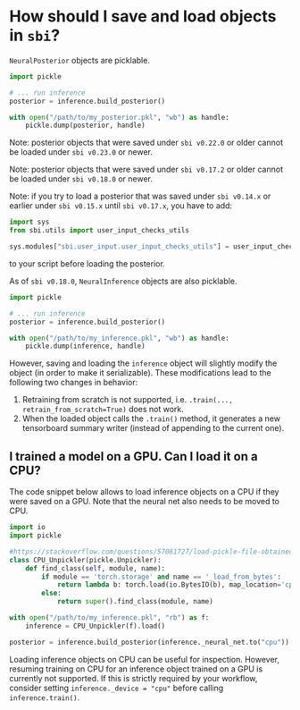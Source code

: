 
# How should I save and load objects in `sbi`?

`NeuralPosterior` objects are picklable.

```python
import pickle

# ... run inference
posterior = inference.build_posterior()

with open("/path/to/my_posterior.pkl", "wb") as handle:
    pickle.dump(posterior, handle)
```

Note: posterior objects that were saved under `sbi v0.22.0` or older cannot be
loaded under `sbi v0.23.0` or newer.

Note: posterior objects that were saved under `sbi v0.17.2` or older cannot be
loaded under `sbi v0.18.0` or newer.

Note: if you try to load a posterior that was saved under `sbi v0.14.x` or
earlier under `sbi v0.15.x` until `sbi v0.17.x`, you have to add:

```python
import sys
from sbi.utils import user_input_checks_utils

sys.modules["sbi.user_input.user_input_checks_utils"] = user_input_checks_utils
```

to your script before loading the posterior.

As of `sbi v0.18.0`, `NeuralInference` objects are also picklable.

```python
import pickle

# ... run inference
posterior = inference.build_posterior()

with open("/path/to/my_inference.pkl", "wb") as handle:
    pickle.dump(inference, handle)
```

However, saving and loading the `inference` object will slightly modify the
object (in order to make it serializable). These modifications lead to the
following two changes in behavior:

1) Retraining from scratch is not supported, i.e. `.train(...,
   retrain_from_scratch=True)` does not work.
2) When the loaded object calls the `.train()` method, it generates a new
   tensorboard summary writer (instead of appending to the current one).

## I trained a model on a GPU. Can I load it on a CPU?

The code snippet below allows to load inference objects on a CPU if they were
saved on a GPU. Note that the neural net also needs to be moved to CPU.

```python
import io
import pickle

#https://stackoverflow.com/questions/57081727/load-pickle-file-obtained-from-gpu-to-cpu
class CPU_Unpickler(pickle.Unpickler):
    def find_class(self, module, name):
        if module == 'torch.storage' and name == '_load_from_bytes':
            return lambda b: torch.load(io.BytesIO(b), map_location='cpu')
        else:
            return super().find_class(module, name)

with open("/path/to/my_inference.pkl", "rb") as f:
    inference = CPU_Unpickler(f).load()

posterior = inference.build_posterior(inference._neural_net.to("cpu"))
```

Loading inference objects on CPU can be useful for inspection. However, resuming
training on CPU for an inference object trained on a GPU is currently not
supported. If this is strictly required by your workflow, consider setting
`inference._device = "cpu"` before calling `inference.train()`.
